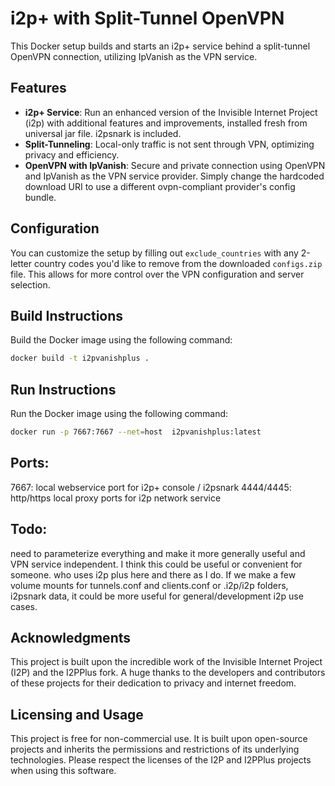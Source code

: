 # i2p+ with Split-Tunnel OpenVPN

This Docker setup builds and starts an i2p+ service behind a split-tunnel OpenVPN connection, utilizing IpVanish as the VPN service.

## Features

- **i2p+ Service**: Run an enhanced version of the Invisible Internet Project (i2p) with additional features and improvements, installed fresh from universal jar file. i2psnark is included.
- **Split-Tunneling**: Local-only traffic is not sent through VPN, optimizing privacy and efficiency.
- **OpenVPN with IpVanish**: Secure and private connection using OpenVPN and IpVanish as the VPN service provider. Simply change the hardcoded download URI to use a different ovpn-compliant provider's config bundle.

## Configuration

You can customize the setup by filling out `exclude_countries` with any 2-letter country codes you'd like to remove from the downloaded `configs.zip` file. This allows for more control over the VPN configuration and server selection.

## Build Instructions

Build the Docker image using the following command:

```bash
docker build -t i2pvanishplus .
```
## Run Instructions

Run the Docker image using the following command:
```bash
docker run -p 7667:7667 --net=host  i2pvanishplus:latest
```

## Ports:
7667: local webservice port for i2p+ console / i2psnark
4444/4445: http/https local proxy ports for i2p network service

## Todo: 
need to parameterize everything and make it more generally useful and VPN service independent. I think this could be useful or convenient for someone. who uses i2p plus here and there as I do. If we make a few volume mounts for tunnels.conf and clients.conf or .i2p/i2p folders, i2psnark data, it could be more useful for general/development i2p use cases.

## Acknowledgments
This project is built upon the incredible work of the Invisible Internet Project (I2P) and the I2PPlus fork. A huge thanks to the developers and contributors of these projects for their dedication to privacy and internet freedom.

## Licensing and Usage
This project is free for non-commercial use. It is built upon open-source projects and inherits the permissions and restrictions of its underlying technologies. Please respect the licenses of the I2P and I2PPlus projects when using this software.